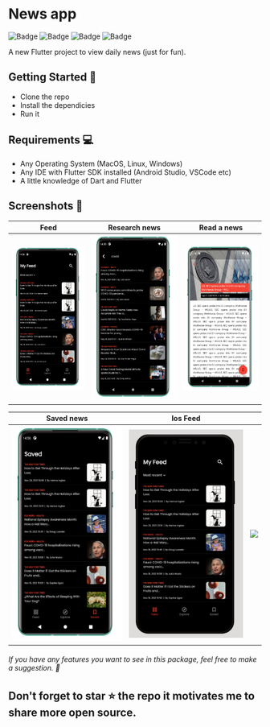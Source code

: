 # News app

![Badge](https://img.shields.io/badge/build-passing-success) ![Badge](https://img.shields.io/badge/license-MIT-green) ![Badge](https://img.shields.io/badge/dart-v2.13.1-blue) ![Badge](https://img.shields.io/badge/flutter-v2.1.1-blue)


A new Flutter project to view daily news (just for fun).

## Getting Started :rocket:

- Clone the repo
- Install the dependicies
- Run it

## Requirements :computer:

- Any Operating System (MacOS, Linux, Windows)
- Any IDE with Flutter SDK installed (Android Studio, VSCode etc)
- A little knowledge of Dart and Flutter

## Screenshots 📸

|            Feed    |             Research news            |           Read a news         |
|----------------|-------------------------------|-----------------------------|
|![](./screenshots/and.news.feed.png)|![](./screenshots/and.news.search.png)|![](./screenshots/and.news.viewer.png)            |


|      Saved news          |  Ios Feed                        |                      |
|----------------|-------------------------------|-----------------------------|
|![](./screenshots/and.news.saved.png)|![](./screenshots/ios.news.feed.png)|![](./screenshots/settings.png)            |

                                                                          
###### If you have any features you want to see in this package, feel free to make a suggestion. 🎉

## Don't forget to star ⭐ the repo it motivates me to share more open source.
